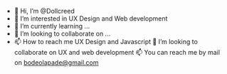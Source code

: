 - 👋 Hi, I’m @Dollcreed
- 👀 I’m interested in UX Design and Web development
- 🌱 I’m currently learning ...
- 💞️ I’m looking to collaborate on ...
- 📫 How to reach me UX Design and Javascript
💞️ I’m looking to collaborate on UX and web development
📫 You can reach me by mail on bodeolapade@gmail.com
<!---
Dollcreed/Dollcreed is a ✨ special ✨ repository because its `README.md` (this file) appears on your GitHub profile.
You can click the Preview link to take a look at your changes.
--->

